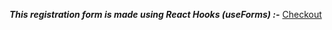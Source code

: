 ***This registration form is made using React Hooks (useForms) :-***  [Checkout](https://darling-mousse-b0dacd.netlify.app/) 
